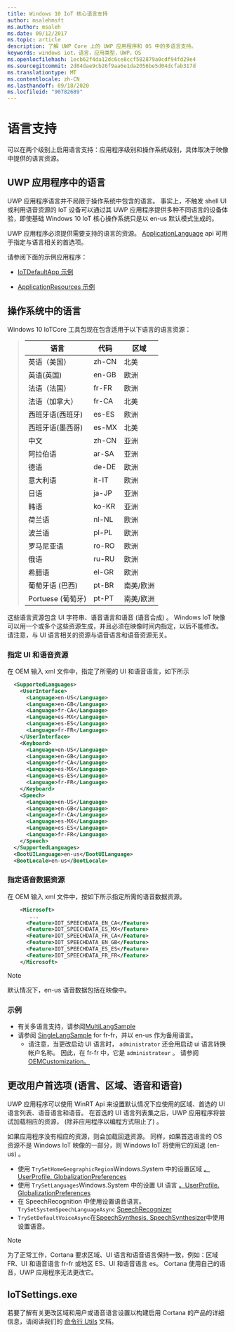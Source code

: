 ```yaml
---
title: Windows 10 IoT 核心语言支持
author: msalehmsft
ms.author: msaleh
ms.date: 09/12/2017
ms.topic: article
description: 了解 UWP Core 上的 UWP 应用程序和 OS 中的多语言支持。
keywords: windows iot，语言，应用类型，UWP，OS
ms.openlocfilehash: 1ecb62f4da12dc6ce8ccf582879a0cdf94fd29e4
ms.sourcegitcommit: 2d04dae9cb26f9aa6e1da2056be5d04dcfab317d
ms.translationtype: MT
ms.contentlocale: zh-CN
ms.lasthandoff: 09/18/2020
ms.locfileid: "90782689"
---
```

# <a name="language-support"></a>语言支持

可以在两个级别上启用语言支持：应用程序级别和操作系统级别，具体取决于映像中提供的语言资源。

## <a name="languages-in-uwp-applications"></a>UWP 应用程序中的语言
UWP 应用程序语言并不局限于操作系统中包含的语言。  事实上，不触发 shell UI 或利用语音资源的 IoT 设备可以通过其 UWP 应用程序提供多种不同语言的设备体验，即使基础 Windows 10 IoT 核心操作系统只是以 en-us 默认模式生成的。 

UWP 应用程序必须提供需要支持的语言的资源。 [ApplicationLanguage](https://docs.microsoft.com/uwp/api/windows.globalization.applicationlanguages) api 可用于指定与语言相关的首选项。

请参阅下面的示例应用程序：

* [IoTDefaultApp 示例](https://developer.microsoft.com/en-us/windows/iot/samples/iotdefaultapp)

* [ApplicationResources 示例](https://github.com/Microsoft/Windows-universal-samples/tree/master/Samples/ApplicationResources)


## <a name="languages-in-os"></a>操作系统中的语言

Windows 10 IoTCore 工具包现在包含适用于以下语言的语言资源：

> | 语言  | 代码 | 区域 |
> |-------------|-----|-----|
> | 英语（美国） | zh-CN | 北美 | 
> | 英语(英国) | en-GB | 欧洲 |
> | 法语（法国） | fr-FR | 欧洲 |
> | 法语（加拿大） | fr-CA | 北美 |
> | 西班牙语(西班牙) | es-ES | 欧洲 |
> | 西班牙语(墨西哥) | es-MX | 北美 |
> | 中文 | zh-CN | 亚洲 | 
> | 阿拉伯语 | ar-SA | 亚洲 |
> | 德语 | de-DE | 欧洲 |
> | 意大利语 | it-IT | 欧洲 | 
> | 日语 | ja-JP | 亚洲 |
> | 韩语 | ko-KR | 亚洲 |
> | 荷兰语 | nl-NL | 欧洲 |
> | 波兰语 | pl-PL | 欧洲 | 
> | 罗马尼亚语 | ro-RO | 欧洲 |
> | 俄语 | ru-RU | 欧洲 |
> | 希腊语 | el-GR | 欧洲 |
> | 葡萄牙语 (巴西)  | pt-BR | 南美/欧洲 |
> | Portuese (葡萄牙)  | pt-PT | 南美/欧洲 |

这些语言资源包含 UI 字符串、语音语言和语音 (语音合成) 。 Windows IoT 映像可以用一个或多个这些资源生成，并且必须在映像时间内指定，以后不能修改。 请注意，与 UI 语言相关的资源与语音语言和语音资源无关。

### <a name="specifying-ui-and-speech-resources"></a>指定 UI 和语音资源 
在 OEM 输入 xml 文件中，指定了所需的 UI 和语音语言，如下所示

``` xml
  <SupportedLanguages>
    <UserInterface>
      <Language>en-US</Language>
      <Language>en-GB</Language> 
      <Language>fr-CA</Language> 
      <Language>es-MX</Language> 
      <Language>es-ES</Language> 
      <Language>fr-FR</Language>
    </UserInterface>
    <Keyboard>
      <Language>en-US</Language>
      <Language>en-GB</Language> 
      <Language>fr-CA</Language> 
      <Language>es-MX</Language> 
      <Language>es-ES</Language> 
      <Language>fr-FR</Language>
    </Keyboard>
    <Speech>
      <Language>en-US</Language>
      <Language>en-GB</Language> 
      <Language>fr-CA</Language> 
      <Language>es-MX</Language> 
      <Language>es-ES</Language> 
      <Language>fr-FR</Language>
    </Speech>
  </SupportedLanguages>
  <BootUILanguage>en-us</BootUILanguage>
  <BootLocale>en-us</BootLocale>
```


### <a name="specifying-speech-data-resources"></a>指定语音数据资源
在 OEM 输入 xml 文件中，按如下所示指定所需的语音数据资源。

``` xml
    <Microsoft>
       ...
      <Feature>IOT_SPEECHDATA_EN_CA</Feature>
      <Feature>IOT_SPEECHDATA_ES_MX</Feature> 
      <Feature>IOT_SPEECHDATA_FR_CA</Feature> 
      <Feature>IOT_SPEECHDATA_EN_GB</Feature>
      <Feature>IOT_SPEECHDATA_ES_ES</Feature>  
      <Feature>IOT_SPEECHDATA_FR_FR</Feature> 
    </Microsoft>
```

> [!NOTE]
> 默认情况下，en-us 语音数据包括在映像中。

### <a name="samples"></a>示例
* 有关多语言支持，请参阅[MultiLangSample](https://github.com/ms-iot/iot-adk-addonkit/tree/master/Workspace/Source-arm/Products/MultiLangSample)
* 请参阅 [SingleLangSample](https://github.com/ms-iot/iot-adk-addonkit/tree/master/Workspace/Source-arm/Products/SingleLangSample) for fr-fr，并以 en-us 作为备用语言。
    * 请注意，当更改启动 UI 语言时， `administrator` 还会用启动 ui 语言转换帐户名称。 因此，在 fr-fr 中，它是 `administrateur` 。 请参阅 [OEMCustomization。](https://github.com/ms-iot/iot-adk-addonkit/tree/master/Workspace/Source-arm/Products/SingleLangSample/oemcustomization.cmd)

## <a name="changing-user-preferences-language-region-speech-and-voice"></a>更改用户首选项 (语言、区域、语音和语音) 

UWP 应用程序可以使用 WinRT Api 来设置默认情况下应使用的区域、首选的 UI 语言列表、语音语言和语音。 在首选的 UI 语言列表集之后，UWP 应用程序将尝试加载相应的资源， (除非应用程序以编程方式阻止了) 。
 
如果应用程序没有相应的资源，则会加载回退资源。 同样，如果首选语言的 OS 资源不是 Windows IoT 映像的一部分，则 Windows IoT 将使用它的回退 (en-us) 。

* 使用 `TrySetHomeGeographicRegion`Windows.System 中的设置区域 [ 。UserProfile. GlobalizationPreferences](https://docs.microsoft.com/uwp/api/windows.system.userprofile.globalizationpreferences)
* 使用 `TrySetLanguages`Windows.System 中的设置 UI 语言 [ 。UserProfile. GlobalizationPreferences](https://docs.microsoft.com/uwp/api/windows.system.userprofile.globalizationpreferences)
* 在 SpeechRecognition 中使用设置语音语言。 `TrySetSystemSpeechLanguageAsync` [SpeechRecognizer](https://docs.microsoft.com/uwp/api/windows.media.speechrecognition.speechrecognizer)
* `TrySetDefaultVoiceAsync`在[SpeechSynthesis. SpeechSynthesizer](https://docs.microsoft.com/uwp/api/windows.media.speechsynthesis.speechsynthesizer)中使用设置语音。

> [!NOTE]
> 为了正常工作，Cortana 要求区域、UI 语言和语音语言保持一致，例如：区域 FR、UI 和语音语言 fr-fr 或地区 ES、UI 和语音语言 es。 Cortana 使用自己的语音，UWP 应用程序无法更改它。

## <a name="iotsettingsexe"></a>IoTSettings.exe

若要了解有关更改区域和用户或语音语言设置以构建启用 Cortana 的产品的详细信息，请阅读我们的 [命令行 Utils](../manage-your-device/CommandLineUtils.md) 文档。
